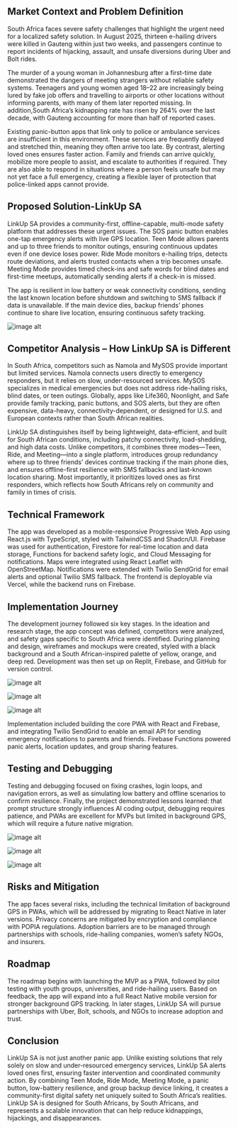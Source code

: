 ## Market Context and Problem Definition


South Africa faces severe safety challenges that highlight the urgent need for a localized safety solution. In August 2025, thirteen e-hailing drivers were killed in Gauteng within just two weeks, and passengers continue to report incidents of hijacking, assault, and unsafe diversions during Uber and Bolt rides. 


The murder of a young woman in Johannesburg after a first-time date demonstrated the dangers of meeting strangers without reliable safety systems. 
Teenagers and young women aged 18–22 are increasingly being lured by fake job offers and travelling to airports or other locations without informing parents, with many of them later reported missing. In addition,South Africa’s kidnapping rate has risen by 264% over the last decade, with Gauteng accounting for more than half of reported cases.


Existing panic-button apps that link only to police or ambulance services are insufficient in this environment. These services are frequently delayed and stretched thin, meaning they often arrive too late. By contrast, alerting loved ones ensures faster action. Family and friends can arrive quickly, mobilize more people to assist, and escalate to authorities if required. 
They are also able to respond in situations where a person feels unsafe but may not yet face a full emergency, creating a flexible layer of protection that police-linked apps cannot provide.

## Proposed Solution-LinkUp SA

LinkUp SA provides a community-first, offline-capable, multi-mode safety platform that addresses these urgent issues. The SOS panic button enables one-tap emergency alerts with live GPS location. Teen Mode allows parents and up to three friends to monitor outings, ensuring continuous updates even if one device loses power. Ride Mode monitors e-hailing trips, detects route deviations, and alerts trusted contacts when a trip becomes unsafe. Meeting Mode provides timed check-ins and safe words for blind dates and first-time meetups, automatically sending alerts if a check-in is missed. 

The app is resilient in low battery or weak connectivity conditions, sending the last known location before shutdown and switching to SMS fallback if data is unavailable. If the main device dies, backup friends’ phones continue to share live location, ensuring continuous safety tracking.

![image alt](https://github.com/Nndoza/Link-up-SA/blob/6e42f5408f3b7c6dc9a82267702a3b6460f16b2d/Images%20for%20the%20app/Screenshot%202025-08-26%20123555.png)

## Competitor Analysis – How LinkUp SA is Different

In South Africa, competitors such as Namola and MySOS provide important but limited services. Namola connects users directly to emergency responders, but it relies on slow, under-resourced services. MySOS specializes in medical emergencies but does not address ride-hailing risks, blind dates, or teen outings. Globally, apps like 
Life360, Noonlight, and Safe provide family tracking, panic buttons, and SOS alerts, but they are often expensive, data-heavy, connectivity-dependent, or designed for U.S. and European contexts rather than South African realities.

LinkUp SA distinguishes itself by being lightweight, data-efficient, and built for South African conditions, including patchy connectivity, load-shedding, and high data costs. 
Unlike competitors, it combines three modes—Teen, Ride, and Meeting—into a single platform, introduces group redundancy where up to three friends’ devices continue tracking if the main phone dies, and ensures offline-first resilience with SMS fallbacks and last-known location sharing. Most importantly, it prioritizes loved ones as first responders, which reflects how South Africans rely on community and family in times of crisis.

## Technical Framework

The app was developed as a mobile-responsive Progressive Web App using React.js with TypeScript, styled with TailwindCSS and Shadcn/UI. Firebase was used for authentication, Firestore for real-time location and data storage, Functions for backend safety logic, and Cloud Messaging for notifications. Maps were integrated using React Leaflet with OpenStreetMap. Notifications were extended with Twilio SendGrid for email alerts and optional Twilio SMS fallback. The frontend is deployable via Vercel, while the backend runs on Firebase.


##  Implementation Journey

The development journey followed six key stages. In the ideation and research stage, the app concept was defined, competitors were analyzed, and safety gaps specific to South Africa were identified. During planning and design, wireframes and mockups were created, styled with a black background and a South African-inspired palette of yellow, orange, and deep red. Development was then set up on Replit, Firebase, and GitHub for version control.

![image alt](https://github.com/Nndoza/Link-up-SA/blob/b19ef381507b4d263db9c7fe3bf3bcb2b97c529d/Images%20for%20the%20app/ChatGPT%20Image%20Aug%2024%2C%202025%2C%2007_46_24%20PM.png)

![image alt](https://github.com/Nndoza/Link-up-SA/blob/b19ef381507b4d263db9c7fe3bf3bcb2b97c529d/Images%20for%20the%20app/ChatGPT%20Image%20Aug%2024%2C%202025%2C%2007_47_50%20PM.png)

![image alt](https://github.com/Nndoza/Link-up-SA/blob/b19ef381507b4d263db9c7fe3bf3bcb2b97c529d/Images%20for%20the%20app/ChatGPT%20Image%20Aug%2024%2C%202025%2C%2011_57_24%20PM.png)


Implementation included building the core PWA with React and Firebase, and integrating Twilio SendGrid to enable an email API for sending emergency notifications to parents and friends. Firebase Functions powered panic alerts, location updates, and group sharing features. 

## Testing and Debugging

Testing and debugging focused on fixing crashes, login loops, and navigation errors, as well as simulating low battery and offline scenarios to confirm resilience. Finally, the project demonstrated lessons learned: that prompt structure strongly influences AI coding output, debugging requires patience, and PWAs are excellent for MVPs but limited in background GPS, which will require a future native migration.

![image alt](https://github.com/Nndoza/Link-up-SA/blob/b19ef381507b4d263db9c7fe3bf3bcb2b97c529d/Images%20for%20the%20app/Screenshot%202025-08-27%20165754.png)

![image alt](https://github.com/Nndoza/Link-up-SA/blob/b19ef381507b4d263db9c7fe3bf3bcb2b97c529d/Images%20for%20the%20app/Screenshot%202025-08-25%20223318.png)


![image alt](https://github.com/Nndoza/Link-up-SA/blob/b19ef381507b4d263db9c7fe3bf3bcb2b97c529d/Images%20for%20the%20app/Screenshot%202025-08-26%20121823.png)


## Risks and Mitigation

The app faces several risks, including the technical limitation of background GPS in PWAs, which will be addressed by migrating to React Native in later versions. Privacy concerns are mitigated by encryption and compliance with POPIA regulations. Adoption barriers are to be managed through partnerships with schools, ride-hailing companies, women’s safety NGOs, and insurers.

## Roadmap
The roadmap begins with launching the MVP as a PWA, followed by pilot testing with youth groups, universities, and ride-hailing users. Based on feedback, the app will expand into a full React Native mobile version for stronger background GPS tracking. In later stages, LinkUp SA will pursue partnerships with Uber, Bolt, schools, and NGOs to increase adoption and trust.

## Conclusion

LinkUp SA is not just another panic app. Unlike existing solutions that rely solely on slow and under-resourced emergency services, LinkUp SA alerts loved ones first, ensuring faster intervention and coordinated community action. By combining Teen Mode, Ride Mode, Meeting Mode, a panic button, low-battery resilience, and group backup device linking, it creates a community-first digital safety net uniquely suited to South Africa’s realities. LinkUp SA is designed for South Africans, by South Africans, and represents a scalable innovation that can help reduce kidnappings, hijackings, and disappearances.







